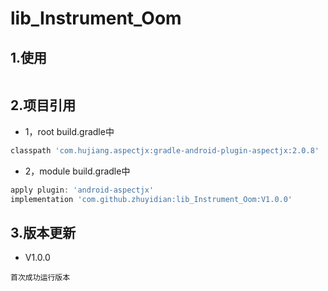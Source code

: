 # lib_Instrument_Oom

## 1.使用
```xml

```
## 2.项目引用
* 1，root build.gradle中
```groovy
classpath 'com.hujiang.aspectjx:gradle-android-plugin-aspectjx:2.0.8'
```
* 2，module build.gradle中
```groovy
apply plugin: 'android-aspectjx'
implementation 'com.github.zhuyidian:lib_Instrument_Oom:V1.0.0'
```
## 3.版本更新
* V1.0.0
```
首次成功运行版本
```

